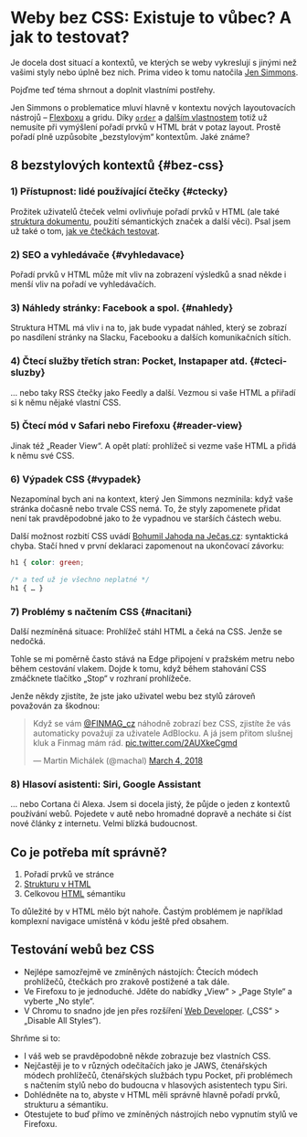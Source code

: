 # Weby bez CSS: Existuje to vůbec? A jak to testovat?

Je docela dost situací a kontextů, ve kterých se weby vykreslují s jinými než vašimi styly nebo úplně bez nich. Prima video k tomu natočila [Jen Simmons](https://www.youtube.com/watch?v=C82zB_yaGF8).

Pojďme teď téma shrnout a doplnit vlastními postřehy.

Jen Simmons o problematice mluví hlavně v kontextu nových layoutovacích nástrojů – [Flexboxu](css-flexbox.md) a gridu. Díky [`order`](css-order.md) a [dalším vlastnostem](css3-flexbox-polozky.md) totiž už nemusíte při vymýšlení pořadí prvků v HTML brát v potaz layout. Prostě pořadí plně uzpůsobíte „bezstylovým“ kontextům. Jaké známe?


## 8 bezstylových kontextů {#bez-css}

### 1) Přístupnost: lidé používající čtečky {#ctecky}

Prožitek  uživatelů čteček velmi ovlivňuje pořadí prvků v HTML (ale také [struktura dokumentu](html5-struktura.md), použití sémantických značek a další věci). Psal jsem už také o tom, [jak ve čtečkách testovat](testovani-odecitace.md).

### 2) SEO a vyhledávače {#vyhledavace}

Pořadí prvků v HTML může mít vliv na zobrazení výsledků a snad někde i menší vliv na pořadí ve vyhledávačích.

### 3) Náhledy stránky: Facebook a spol. {#nahledy}

Struktura HTML má vliv i na to, jak bude vypadat náhled, který se zobrazí po nasdílení stránky na Slacku, Facebooku a dalších komunikačních sítích.

<!-- AdSnippet -->

### 4) Čtecí služby třetích stran: Pocket, Instapaper atd. {#cteci-sluzby}

… nebo taky RSS čtečky jako Feedly a další. Vezmou si vaše HTML a přiřadí si k němu nějaké vlastní CSS.


### 5) Čtecí mód v Safari nebo Firefoxu {#reader-view}

Jinak též „Reader View“. A opět platí: prohlížeč si vezme vaše HTML a přidá k němu své CSS.

### 6) Výpadek CSS {#vypadek}

Nezapomínal bych ani na kontext, který Jen Simmons nezmínila: když vaše stránka dočasně nebo trvale CSS nemá. To, že styly zapomenete přidat není tak pravděpodobné jako to že vypadnou ve starších částech webu.

<!-- AdSnippet -->

Další možnost rozbití CSS uvádí [Bohumil Jahoda na Ječas.cz](http://jecas.cz/bez-css): syntaktická chyba. Stačí hned v první deklaraci zapomenout na ukončovací  závorku:

```css
h1 { color: green;
    
/* a teď už je všechno neplatné */
h1 { … }
```

### 7) Problémy s načtením CSS {#nacitani}

Další nezmíněná situace: Prohlížeč stáhl HTML a čeká na CSS. Jenže se nedočká. 

Tohle se mi poměrně často stává na Edge připojení v pražském metru nebo během cestování vlakem. Dojde k tomu, když během stahování CSS zmáčknete tlačítko „Stop“ v rozhraní prohlížeče.

Jenže někdy zjistíte, že jste jako uživatel webu bez stylů zároveň považován za škodnou:

<blockquote class="twitter-tweet" data-lang="en"><p lang="cs" dir="ltr">Když se vám <a href="https://twitter.com/FINMAG_cz?ref_src=twsrc%5Etfw">@FINMAG_cz</a> náhodně zobrazí bez CSS, zjistíte že vás automaticky považují za uživatele AdBlocku. A já jsem přitom slušnej kluk a Finmag mám rád. <a href="https://t.co/2AUXkeCgmd">pic.twitter.com/2AUXkeCgmd</a></p>&mdash; Martin Michálek (@machal) <a href="https://twitter.com/machal/status/970314002780835841?ref_src=twsrc%5Etfw">March 4, 2018</a></blockquote>
<script async src="https://platform.twitter.com/widgets.js" charset="utf-8"></script>

 
### 8) Hlasoví asistenti: Siri, Google Assistant

… nebo Cortana či Alexa. Jsem si docela jistý, že půjde o jeden z kontextů používání webů. Pojedete v autě nebo hromadné dopravě a necháte si číst nové články z internetu. Velmi blízká budoucnost.



## Co je potřeba mít správně?

1. Pořadí prvků ve stránce   
2. [Strukturu v HTML](html5-struktura.md) 
3. Celkovou [HTML](https://www.vzhurudolu.cz/html) sémantiku

To důležité by v HTML mělo být nahoře. Častým problémem je například komplexní navigace umístěná v kódu ještě před obsahem.


## Testování webů bez CSS

- Nejlépe samozřejmě ve zmíněných nástojích: Čtecích módech prohlížečů, čtečkách pro zrakově postižené a tak dále. 
- Ve Firefoxu to je jednoduché. Jděte do nabídky „View“ > „Page Style“ a vyberte „No style“.
- V Chromu to snadno jde jen přes rozšíření [Web Developer](https://chrome.google.com/webstore/detail/web-developer/bfbameneiokkgbdmiekhjnmfkcnldhhm). („CSS“ > „Disable All Styles“).


Shrňme si to:

- I váš web se pravděpodobně někde zobrazuje bez vlastních CSS.
- Nejčastěji je to v různých odečítačích jako je JAWS, čtenářských módech prohlížečů, čtenářských službách typu Pocket, při problémech s načtením stylů nebo do budoucna v hlasových asistentech typu Siri.
- Dohlédněte na to, abyste v HTML měli správně hlavně pořadí prvků, strukturu a sémantiku.
- Otestujete to buď přímo ve zmíněných nástrojích nebo vypnutím stylů ve Firefoxu.

<!-- AdSnippet -->
